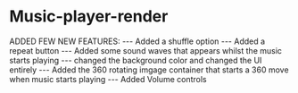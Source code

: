 # Music-player-render

ADDED FEW NEW FEATURES:
    --- Added a shuffle option
    --- Added a repeat button
    --- Added some sound waves that appears whilst the music starts playing 
    --- changed the background color and changed the UI entirely
    --- Added the 360 rotating imgage container that starts a 360 move when music starts playing
    --- Added Volume controls 
        
        
       
